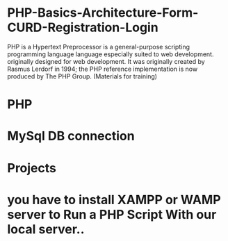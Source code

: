 # PHP-Basics-Architecture-Form-CURD-Registration-Login
PHP is a Hypertext Preprocessor is a general-purpose scripting programming language language especially suited to web development. originally designed for web development. It was originally created by Rasmus Lerdorf in 1994; the PHP reference implementation is now produced by The PHP Group. (Materials for training)

# PHP
# MySql DB connection
# Projects

# you have to install XAMPP or WAMP server to Run a PHP Script With our local server..
